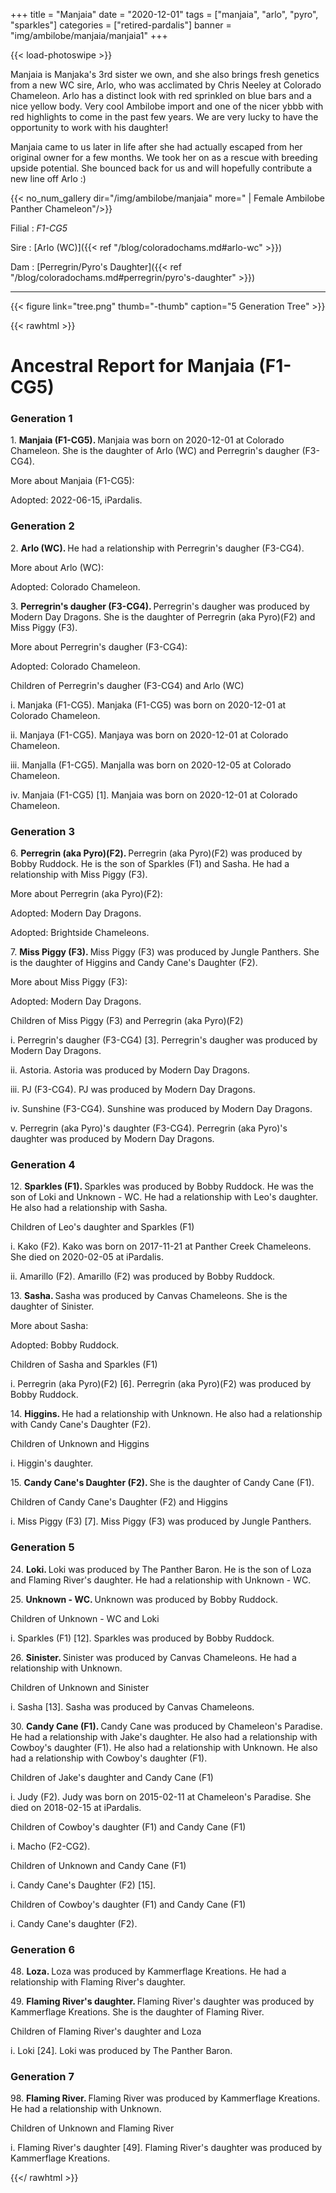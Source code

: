 +++
title = "Manjaia"
date = "2020-12-01"
tags = ["manjaia", "arlo", "pyro", "sparkles"]
categories = ["retired-pardalis"]
banner = "img/ambilobe/manjaia/manjaia1"
+++

{{< load-photoswipe >}}

Manjaia is Manjaka's 3rd sister we own, and she also brings fresh genetics from a new WC sire, Arlo, who was acclimated by Chris Neeley at Colorado Chameleon. Arlo has a distinct look with red sprinkled on blue bars and a nice yellow body. Very cool Ambilobe import and one of the nicer ybbb with red highlights to come in the past few years. We are very lucky to have the opportunity to work with his daughter!

Manjaia came to us later in life after she had actually escaped from her original owner for a few months. We took her on as a rescue with breeding upside potential. She bounced back for us and will hopefully contribute a new line off Arlo :)


{{< no_num_gallery dir="/img/ambilobe/manjaia" more=" | Female Ambilobe Panther Chameleon"/>}}

Filial
: *F1-CG5*

Sire
: [Arlo (WC)]({{< ref "/blog/coloradochams.md#arlo-wc" >}})

Dam
: [Perregrin/Pyro's Daughter]({{< ref "/blog/coloradochams.md#perregrin/pyro's-daughter" >}})

---

{{< figure link="tree.png" thumb="-thumb" caption="5 Generation Tree" >}}

{{< rawhtml >}}
  <div id="grampstextdoc">
    <div id="header">
      <h1>Ancestral Report for Manjaia (F1-CG5)</h1>
    </div>
    <h3>Generation 1</h3>
    <img align="right" alt="" border="0" src="ismanjaia1.jpg" />
    <p>1. <strong>Manjaia (F1-CG5). </strong>Manjaia was born on 2020-12-01 at Colorado Chameleon.  She is the daughter of Arlo (WC) and Perregrin's daugher (F3-CG4). </p>
    <p>More about Manjaia (F1-CG5):</p>
    <p>Adopted: 2022-06-15, iPardalis. </p>
    <h3>Generation 2</h3>
    <img align="right" alt="" border="0" src="isarlo.jpg" />
    <p>2. <strong>Arlo (WC). </strong>He had a relationship with Perregrin's daugher (F3-CG4). </p>
    <p>More about Arlo (WC):</p>
    <p>Adopted: Colorado Chameleon. </p>
    <p>3. <strong>Perregrin's daugher (F3-CG4). </strong>Perregrin's daugher was produced by Modern Day Dragons.  She is the daughter of Perregrin (aka Pyro)(F2) and Miss Piggy (F3). </p>
    <p>More about Perregrin's daugher (F3-CG4):</p>
    <p>Adopted: Colorado Chameleon. </p>
    <p>Children of Perregrin's daugher (F3-CG4) and Arlo (WC)</p>
    <p>i. Manjaka (F1-CG5). Manjaka (F1-CG5) was born on 2020-12-01 at Colorado Chameleon.  </p>
    <p>ii. Manjaya (F1-CG5). Manjaya was born on 2020-12-01 at Colorado Chameleon.  </p>
    <p>iii. Manjalla (F1-CG5). Manjalla was born on 2020-12-05 at Colorado Chameleon.  </p>
    <p>iv. Manjaia (F1-CG5) [1]. Manjaia was born on 2020-12-01 at Colorado Chameleon.  </p>
    <h3>Generation 3</h3>
    <img align="right" alt="" border="0" src="ispyro3.jpg" />
    <p>6. <strong>Perregrin (aka Pyro)(F2). </strong>Perregrin (aka Pyro)(F2) was produced by Bobby Ruddock.  He is the son of Sparkles (F1) and Sasha. He had a relationship with Miss Piggy (F3). </p>
    <p>More about Perregrin (aka Pyro)(F2):</p>
    <p>Adopted: Modern Day Dragons. </p>
    <p>Adopted: Brightside Chameleons. </p>
    <p>7. <strong>Miss Piggy (F3). </strong>Miss Piggy (F3) was produced by Jungle Panthers.  She is the daughter of Higgins and Candy Cane's Daughter (F2). </p>
    <p>More about Miss Piggy (F3):</p>
    <p>Adopted: Modern Day Dragons. </p>
    <p>Children of Miss Piggy (F3) and Perregrin (aka Pyro)(F2)</p>
    <p>i. Perregrin's daugher (F3-CG4) [3]. Perregrin's daugher was produced by Modern Day Dragons.  </p>
    <p>ii. Astoria. Astoria was produced by Modern Day Dragons.  </p>
    <p>iii. PJ (F3-CG4). PJ was produced by Modern Day Dragons.  </p>
    <p>iv. Sunshine (F3-CG4). Sunshine was produced by Modern Day Dragons.  </p>
    <p>v. Perregrin (aka Pyro)'s daughter (F3-CG4). Perregrin (aka Pyro)'s daughter was produced by Modern Day Dragons.  </p>
    <h3>Generation 4</h3>
    <img align="right" alt="" border="0" src="issparkles2.jpg" />
    <p>12. <strong>Sparkles (F1). </strong>Sparkles was produced by Bobby Ruddock.  He was the son of Loki and Unknown - WC. He had a relationship with Leo's daughter. He also had a relationship with Sasha. </p>
    <p>Children of Leo's daughter and Sparkles (F1)</p>
    <p>i. Kako (F2). Kako was born on 2017-11-21 at Panther Creek Chameleons.  She died on 2020-02-05 at iPardalis.  </p>
    <p>ii. Amarillo (F2). Amarillo (F2) was produced by Bobby Ruddock.  </p>
    <p>13. <strong>Sasha. </strong>Sasha was produced by Canvas Chameleons.  She is the daughter of Sinister. </p>
    <p>More about Sasha:</p>
    <p>Adopted: Bobby Ruddock. </p>
    <p>Children of Sasha and Sparkles (F1)</p>
    <p>i. Perregrin (aka Pyro)(F2) [6]. Perregrin (aka Pyro)(F2) was produced by Bobby Ruddock.  </p>
    <img align="right" alt="" border="0" src="ishiggins.jpg" />
    <p>14. <strong>Higgins. </strong>He had a relationship with Unknown. He also had a relationship with Candy Cane's Daughter (F2). </p>
    <p>Children of Unknown and Higgins</p>
    <p>i. Higgin's daughter. </p>
    <p>15. <strong>Candy Cane's Daughter (F2). </strong>She is the daughter of Candy Cane (F1). </p>
    <p>Children of Candy Cane's Daughter (F2) and Higgins</p>
    <p>i. Miss Piggy (F3) [7]. Miss Piggy (F3) was produced by Jungle Panthers.  </p>
    <h3>Generation 5</h3>
    <img align="right" alt="" border="0" src="isloki.jpg" />
    <p>24. <strong>Loki. </strong>Loki was produced by The Panther Baron.  He is the son of Loza and Flaming River's daughter. He had a relationship with Unknown - WC. </p>
    <p>25. <strong>Unknown - WC. </strong>Unknown was produced by Bobby Ruddock.  </p>
    <p>Children of Unknown - WC and Loki</p>
    <p>i. Sparkles (F1) [12]. Sparkles was produced by Bobby Ruddock.  </p>
    <img align="right" alt="" border="0" src="isSinister.jpg" />
    <p>26. <strong>Sinister. </strong>Sinister was produced by Canvas Chameleons.  He had a relationship with Unknown. </p>
    <p>Children of Unknown and Sinister</p>
    <p>i. Sasha [13]. Sasha was produced by Canvas Chameleons.  </p>
    <img align="right" alt="" border="0" src="isCandy Cane.jpg" />
    <p>30. <strong>Candy Cane (F1). </strong>Candy Cane was produced by Chameleon's Paradise.  He had a relationship with Jake's daughter. He also had a relationship with Cowboy's daughter (F1). He also had a relationship with Unknown. He also had a relationship with Cowboy's daughter (F1). </p>
    <p>Children of Jake's daughter and Candy Cane (F1)</p>
    <p>i. Judy (F2). Judy was born on 2015-02-11 at Chameleon's Paradise.  She died on 2018-02-15 at iPardalis.  </p>
    <p>Children of Cowboy's daughter (F1) and Candy Cane (F1)</p>
    <p>i. Macho (F2-CG2). </p>
    <p>Children of Unknown and Candy Cane (F1)</p>
    <p>i. Candy Cane's Daughter (F2) [15]. </p>
    <p>Children of Cowboy's daughter (F1) and Candy Cane (F1)</p>
    <p>i. Candy Cane's daughter (F2). </p>
    <h3>Generation 6</h3>
    <img align="right" alt="" border="0" src="isloza.jpg" />
    <p>48. <strong>Loza. </strong>Loza was produced by Kammerflage Kreations.  He had a relationship with Flaming River's daughter. </p>
    <p>49. <strong>Flaming River's daughter. </strong>Flaming River's daughter was produced by Kammerflage Kreations.  She is the daughter of Flaming River. </p>
    <p>Children of Flaming River's daughter and Loza</p>
    <p>i. Loki [24]. Loki was produced by The Panther Baron.  </p>
    <h3>Generation 7</h3>
    <img align="right" alt="" border="0" src="isFlamingRiver.jpg" />
    <p>98. <strong>Flaming River. </strong>Flaming River was produced by Kammerflage Kreations.  He had a relationship with Unknown. </p>
    <p>Children of Unknown and Flaming River</p>
    <p>i. Flaming River's daughter [49]. Flaming River's daughter was produced by Kammerflage Kreations.  </p>
  </div>


{{</ rawhtml >}}

